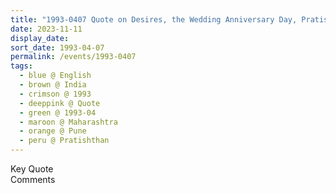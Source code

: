 ```yaml
---
title: "1993-0407 Quote on Desires, the Wedding Anniversary Day, Pratiṣhṭhān, NDA Road, Warje, Pune, Maharashtra, India (other dates 198x-0407 or 1995-0407)"
date: 2023-11-11
display_date: 
sort_date: 1993-04-07
permalink: /events/1993-0407
tags:
  - blue @ English
  - brown @ India
  - crimson @ 1993
  - deeppink @ Quote
  - green @ 1993-04
  - maroon @ Maharashtra
  - orange @ Pune
  - peru @ Pratishthan
---
```


<wave-list>
  <list-title color="green" width="75">Key Quote</list-title>
  <list-item color="BlanchedAlmond"  width="200"></list-item>
  <list-item color="Lavender"></list-item>
  <list-item color="BlanchedAlmond"></list-item>
</wave-list>

<br>

<wave-list>
  <list-title color="green" width="75">Comments</list-title>
  <list-item color="BlanchedAlmond"  width="200"></list-item>
  <list-item color="Lavender"></list-item>
  <list-item color="BlanchedAlmond"></list-item>
</wave-list>
